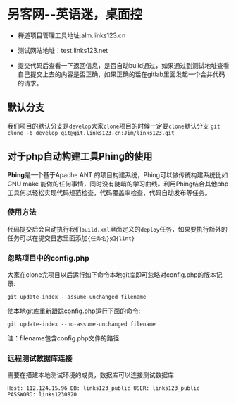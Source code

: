 # 另客网--英语迷，桌面控 #

- 禅道项目管理工具地址:alm.links123.cn

- 测试网站地址：test.links123.net

- 提交代码后查看一下返回信息，是否自动build通过，如果通过到测试地址查看自己提交上去的内容是否正确，如果正确的话在gitlab里面发起一个合并代码的请求。

## 默认分支 ##
我们项目的默认分支是`develop`大家`clone`项目的时候一定要`clone`默认分支
`git clone -b develop git@git.links123.cn:Jim/links123.git`
## 对于php自动构建工具Phing的使用 ##

**Phing**是一个基于Apache ANT 的项目构建系统，Phing可以做传统构建系统比如 GNU make 能做的任何事情，同时没有陡峭的学习曲线。利用Phing结合其他php工具何以轻松实现代码规范检查，代码覆盖率检查，代码自动发布等任务。

### 使用方法 ###

代码提交后会自动执行我们`build.xml`里面定义的`deploy`任务，如果要执行额外的任务可以在提交日志里面添加`{任务名}`如`{lint}`

### 忽略项目中的config.php ###

大家在clone完项目以后运行如下命令本地git库即可忽略对config.php的版本记录:

`git update-index --assume-unchanged filename`

使本地git库重新跟踪config.php运行下面的命令:

`git update-index --no-assume-unchanged filename`

注：filename包含config.php文件的路径

### 远程测试数据库连接 ###

需要在搭建本地测试环境的成员，数据库可以连接测试数据库

`Host: 112.124.15.96 DB: links123_public USER: links123_public PASSWORD: links1230820`

